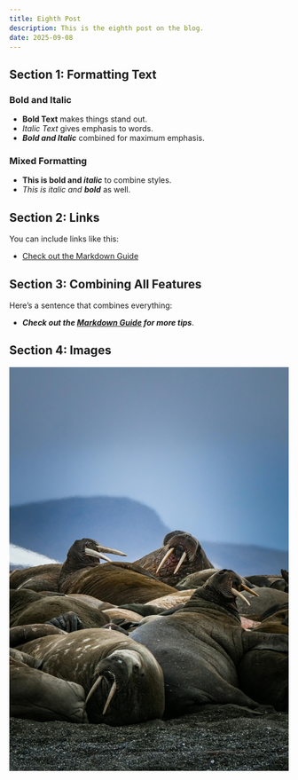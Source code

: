 ```yaml
---
title: Eighth Post
description: This is the eighth post on the blog.
date: 2025-09-08
---
```


## Section 1: Formatting Text

### Bold and Italic

- **Bold Text** makes things stand out.
- _Italic Text_ gives emphasis to words.
- **_Bold and Italic_** combined for maximum emphasis.

### Mixed Formatting

- **This is bold and _italic_** to combine styles.
- _This is italic and **bold**_ as well.

## Section 2: Links

You can include links like this:

- [Check out the Markdown Guide](https://www.markdownguide.org/)

## Section 3: Combining All Features

Here’s a sentence that combines everything:

- **_Check out the [Markdown Guide](https://www.markdownguide.org/) for more tips_**.

## Section 4: Images

![Walruses](./assets/vertical-walruses.jpeg)
